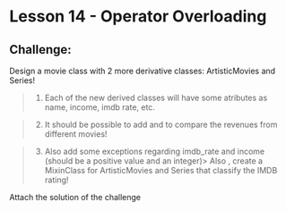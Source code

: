 # Lesson 14 - Operator Overloading

## Challenge:


Design a movie class with 2 more derivative classes: ArtisticMovies and Series!

> 1. Each of the new derived classes will have some atributes  as name, income, imdb rate, etc.

> 2. It should be possible to add and to compare the revenues from different movies!

> 3. Also add some exceptions regarding imdb_rate and income (should be a positive value and an integer)>
    Also , create a MixinClass  for ArtisticMovies and Series that  classify  the IMDB rating!

Attach the solution of the challenge


